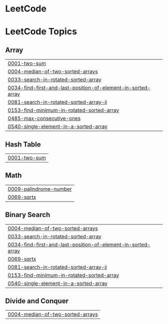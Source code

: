 # LeetCode
<!---LeetCode Topics Start-->
# LeetCode Topics
## Array
|  |
| ------- |
| [0001-two-sum](https://github.com/Param3840/LeetCode/tree/master/0001-two-sum) |
| [0004-median-of-two-sorted-arrays](https://github.com/Param3840/LeetCode/tree/master/0004-median-of-two-sorted-arrays) |
| [0033-search-in-rotated-sorted-array](https://github.com/Param3840/LeetCode/tree/master/0033-search-in-rotated-sorted-array) |
| [0034-find-first-and-last-position-of-element-in-sorted-array](https://github.com/Param3840/LeetCode/tree/master/0034-find-first-and-last-position-of-element-in-sorted-array) |
| [0081-search-in-rotated-sorted-array-ii](https://github.com/Param3840/LeetCode/tree/master/0081-search-in-rotated-sorted-array-ii) |
| [0153-find-minimum-in-rotated-sorted-array](https://github.com/Param3840/LeetCode/tree/master/0153-find-minimum-in-rotated-sorted-array) |
| [0485-max-consecutive-ones](https://github.com/Param3840/LeetCode/tree/master/0485-max-consecutive-ones) |
| [0540-single-element-in-a-sorted-array](https://github.com/Param3840/LeetCode/tree/master/0540-single-element-in-a-sorted-array) |
## Hash Table
|  |
| ------- |
| [0001-two-sum](https://github.com/Param3840/LeetCode/tree/master/0001-two-sum) |
## Math
|  |
| ------- |
| [0009-palindrome-number](https://github.com/Param3840/LeetCode/tree/master/0009-palindrome-number) |
| [0069-sqrtx](https://github.com/Param3840/LeetCode/tree/master/0069-sqrtx) |
## Binary Search
|  |
| ------- |
| [0004-median-of-two-sorted-arrays](https://github.com/Param3840/LeetCode/tree/master/0004-median-of-two-sorted-arrays) |
| [0033-search-in-rotated-sorted-array](https://github.com/Param3840/LeetCode/tree/master/0033-search-in-rotated-sorted-array) |
| [0034-find-first-and-last-position-of-element-in-sorted-array](https://github.com/Param3840/LeetCode/tree/master/0034-find-first-and-last-position-of-element-in-sorted-array) |
| [0069-sqrtx](https://github.com/Param3840/LeetCode/tree/master/0069-sqrtx) |
| [0081-search-in-rotated-sorted-array-ii](https://github.com/Param3840/LeetCode/tree/master/0081-search-in-rotated-sorted-array-ii) |
| [0153-find-minimum-in-rotated-sorted-array](https://github.com/Param3840/LeetCode/tree/master/0153-find-minimum-in-rotated-sorted-array) |
| [0540-single-element-in-a-sorted-array](https://github.com/Param3840/LeetCode/tree/master/0540-single-element-in-a-sorted-array) |
## Divide and Conquer
|  |
| ------- |
| [0004-median-of-two-sorted-arrays](https://github.com/Param3840/LeetCode/tree/master/0004-median-of-two-sorted-arrays) |
<!---LeetCode Topics End-->